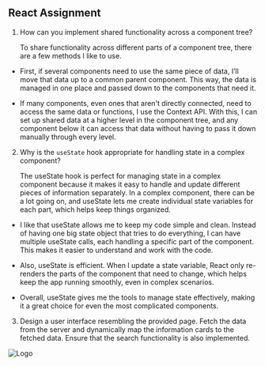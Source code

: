 ## React Assignment

1. How can you implement shared functionality across a component tree?
 
   To share functionality across different parts of a component tree, there are a few methods I like to use.

- First, if several components need to use the same piece of data, I’ll move that data up to a common parent component. This way, the data is managed in one place and passed down to the components that need it.

- If many components, even ones that aren't directly connected, need to access the same data or functions, I use the Context API. With this, I can set up shared data at a higher level in the component tree, and any component below it can access that data without having to pass it down manually through every level.


2. Why is the `useState` hook appropriate for handling state in a complex component?

   The useState hook is perfect for managing state in a complex component because it makes it easy to handle and update different pieces of information separately. In a complex component, there can be a lot going on, and useState lets me create individual state variables for each part, which helps keep things organized.

- I like that useState allows me to keep my code simple and clean. Instead of having one big state object that tries to do everything, I can have multiple useState calls, each handling a specific part of the component. This makes it easier to understand and work with the code.

- Also, useState is efficient. When I update a state variable, React only re-renders the parts of the component that need to change, which helps keep the app running smoothly, even in complex scenarios.

- Overall, useState gives me the tools to manage state effectively, making it a great choice for even the most complicated components.



3. Design a user interface resembling the provided page. Fetch the data from the server and dynamically map the information cards to the fetched data. Ensure that the search functionality is also implemented.

![Logo](UI-Screen-1.png)

